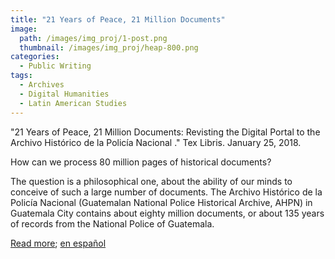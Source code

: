 ```yaml
---
title: "21 Years of Peace, 21 Million Documents"
image: 
  path: /images/img_proj/1-post.png
  thumbnail: /images/img_proj/heap-800.png
categories:
  - Public Writing
tags:
  - Archives
  - Digital Humanities
  - Latin American Studies
---
```


"21 Years of Peace, 21 Million Documents: Revisting the Digital Portal to the Archivo Histórico de la Policía Nacional ." Tex Libris. January 25, 2018.


How can we process 80 million pages of historical documents?

The question is a philosophical one, about the ability of our minds to conceive of such a large number of documents. The Archivo Histórico de la Policía Nacional (Guatemalan National Police Historical Archive, AHPN) in Guatemala City contains about eighty million documents, or about 135 years of records from the National Police of Guatemala.


[Read more](https://texlibris.lib.utexas.edu/2018/01/21-years-of-peace-21-million-documents-revisiting-the-digital-portal-to-the-archivo-historico-de-la-policia-nacional/); [en español](https://www.lib.utexas.edu/about/news/21-a%C3%B1os-de-paz-21-millones-de-documentos-una-reflexi%C3%B3n-sobre-el-portal-digital-del)